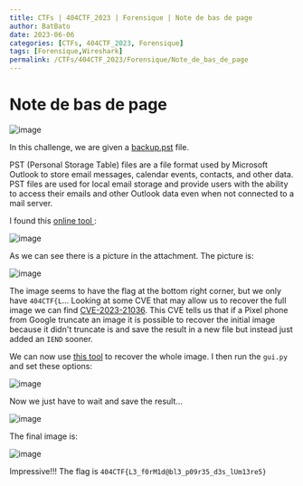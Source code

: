 ```yaml
---
title: CTFs | 404CTF_2023 | Forensique | Note de bas de page
author: BatBato
date: 2023-06-06
categories: [CTFs, 404CTF_2023, Forensique]
tags: [Forensique,Wireshark]
permalink: /CTFs/404CTF_2023/Forensique/Note_de_bas_de_page
---
```


# Note de bas de page 

![image](https://github.com/Nouman404/nouman404.github.io/assets/73934639/b750e678-7336-4431-9cdc-9bd85238374f)

In this challenge, we are given a [backup.pst](https://github.com/Nouman404/nouman404.github.io/blob/main/_posts/CTFs/404CTF_2023/Forensique/backup.pst) file. 

PST (Personal Storage Table) files are a file format used by Microsoft Outlook to store email messages, calendar events, contacts, and other data. PST files are used for local email storage and provide users with the ability to access their emails and other Outlook data even when not connected to a mail server.

I found this [online tool ](https://goldfynch.com/pst-viewer/index.html#0/32994/2097252):

![image](https://github.com/Nouman404/nouman404.github.io/assets/73934639/0a93d020-2a73-4690-8b0a-43bed710eefa)

As we can see there is a picture in the attachment. The picture is:

![image](https://raw.githubusercontent.com/Nouman404/nouman404.github.io/main/_posts/CTFs/404CTF_2023/Forensique/Capture%20d%E2%80%99%C3%A9cran%202023-05-07%20210840.png)

The image seems to have the flag at the bottom right corner, but we only have `404CTF{L`... Looking at some CVE that may allow us to recover the full image we can find [CVE-2023-21036](https://nvd.nist.gov/vuln/detail/cve-2023-21036). This CVE tells us that if a Pixel phone  from Google truncate an image it is possible to recover the initial image because it didn't truncate is and save the result in a new file but instead just added an `IEND` sooner.

We can now use [this tool](https://github.com/frankthetank-music/Acropalypse-Multi-Tool) to recover the whole image. I then run the `gui.py` and set these options:

![image](https://github.com/Nouman404/nouman404.github.io/assets/73934639/e677aac7-499b-48fc-9c50-d56d90e74cff)


Now we just have to wait and save the result...

![image](https://github.com/Nouman404/nouman404.github.io/assets/73934639/773830a5-32cf-4921-a48c-16e757edb7aa)

The final image is:

![image](https://raw.githubusercontent.com/Nouman404/nouman404.github.io/main/_posts/CTFs/404CTF_2023/Forensique/flag_bas_de_page.png)

Impressive!!! The flag is `404CTF{L3_f0rM1d@bl3_p09r35_d3s_lUm13re5}`
